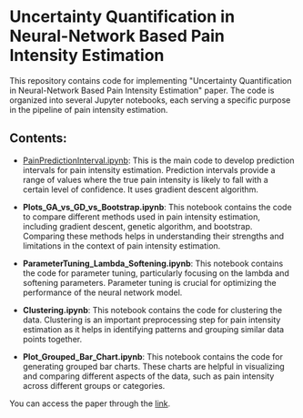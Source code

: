 # **Uncertainty Quantification in Neural-Network Based Pain Intensity Estimation**

This repository contains code for implementing "Uncertainty Quantification in Neural-Network Based Pain Intensity Estimation" paper. The code is organized into several Jupyter notebooks, each serving a specific purpose in the pipeline of pain intensity estimation.

## **Contents:**

- [PainPredictionInterval.ipynb](https://github.com/burcuozek/predictioninterval/blob/main/PainPredictionInterval.ipynb): This is the main code to develop prediction intervals for pain intensity estimation. Prediction intervals provide a range of values where the true pain intensity is likely to fall with a certain level of confidence. It uses gradient descent algorithm.

- **Plots_GA_vs_GD_vs_Bootstrap.ipynb**: This notebook contains the code to compare different methods used in pain intensity estimation, including gradient descent, genetic algorithm, and bootstrap. Comparing these methods helps in understanding their strengths and limitations in the context of pain intensity estimation.

- **ParameterTuning_Lambda_Softening.ipynb**: This notebook contains the code for parameter tuning, particularly focusing on the lambda and softening parameters. Parameter tuning is crucial for optimizing the performance of the neural network model.

- **Clustering.ipynb**: This notebook contains the code for clustering the data. Clustering is an important preprocessing step for pain intensity estimation as it helps in identifying patterns and grouping similar data points together.

- **Plot_Grouped_Bar_Chart.ipynb**: This notebook contains the code for generating grouped bar charts. These charts are helpful in visualizing and comparing different aspects of the data, such as pain intensity across different groups or categories.

You can access the paper through the [link](https://arxiv.org/abs/2311.08569).

